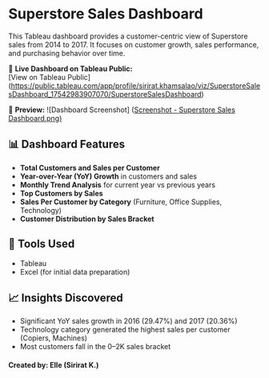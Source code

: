 # Superstore Sales Dashboard

This Tableau dashboard provides a customer-centric view of Superstore sales from 2014 to 2017. It focuses on customer growth, sales performance, and purchasing behavior over time.

🔗 **Live Dashboard on Tableau Public:**  
[View on Tableau Public] (https://public.tableau.com/app/profile/sirirat.khamsalao/viz/SuperstoreSalesDashboard_17542983907070/SuperstoreSalesDashboard)

📸 **Preview:**
![Dashboard Screenshot] ([Screenshot - Superstore Sales Dashboard.png)](https://github.com/ellesirirat/My-project-dashboard/blob/main/Screenshot%20-%20Superstore%20Sales%20Dashboard.png)

## 📊 Dashboard Features

- **Total Customers and Sales per Customer**
- **Year-over-Year (YoY) Growth** in customers and sales
- **Monthly Trend Analysis** for current year vs previous years
- **Top Customers by Sales**
- **Sales Per Customer by Category** (Furniture, Office Supplies, Technology)
- **Customer Distribution by Sales Bracket**

## 🧰 Tools Used

- Tableau
- Excel (for initial data preparation)

## 📈 Insights Discovered

- Significant YoY sales growth in 2016 (29.47%) and 2017 (20.36%)
- Technology category generated the highest sales per customer (Copiers, Machines)
- Most customers fall in the 0–2K sales bracket

#### Created by: Elle (Sirirat K.)
